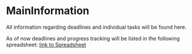 # MainInformation
All information regarding deadlines and individual tasks will be found here.

As of now deadlines and progress tracking will be listed in the following spreadsheet: [link to Spreadsheet](https://docs.google.com/spreadsheets/d/1l1sIKUAl9YRmlS9Bp2pL6uV6K4haV7INqR_VJa6fNWs/edit?usp=sharing)
